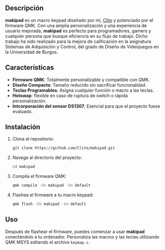 ## Descripción

**makipad** es un macro keypad diseñado por mí, [Clito](https://github.com/Cli7o) y potenciado por el firmware QMK. Con una amplia personalización y una experiencia de usuario mejorada, **makipad** es perfecto para programadores, gamers y cualquier persona que busque eficiencia en su flujo de trabajo.
Dicho trabajo ha sido realizado para la mejora de calificación en la asignatura Sistemas de Adquisición y Control, del grado de Diseño de Videojuegos en la Universidad de Burgos.

## Características

- **Firmware QMK**: Totalmente personalizable y compatible con QMK.
- **Diseño Compacto**: Tamaño reducido sin sacrificar funcionalidad.
- **Teclas Programables**: Asigna cualquier función o macro a las teclas.
- **Hotswap**: flexible en caso de ruptura de switch o rápida personalización.
- **Intcorporación del sensor DS1307**: Esencial para que el proyecto fuese evaluado.

## Instalación

1. Clona el repositorio:
    ```sh
    git clone https://github.com/Clito/makipad.git
    ```
2. Navega al directorio del proyecto:
    ```sh
    cd makipad
    ```
3. Compila el firmware QMK:
    ```sh
    qmk compile -kb makipad -km default
    ```
4. Flashea el firmware a tu macro keypad:
    ```sh
    qmk flash -kb makipad -km default
    ```

## Uso

Después de flashear el firmware, puedes comenzar a usar **makipad** conectándolo a tu ordenador. Personaliza las macros y las teclas utilizando QMK MSYS editando el archivo `keymap.c`.
